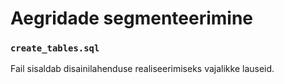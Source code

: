 # Aegridade segmenteerimine

### `create_tables.sql`
Fail sisaldab disainilahenduse realiseerimiseks vajalikke lauseid.

